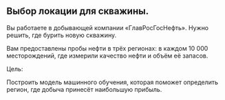 ## Выбор локации для скважины.

Вы работаете в добывающей компании «ГлавРосГосНефть». Нужно решить, где бурить новую скважину.

Вам предоставлены пробы нефти в трёх регионах: в каждом 10 000 месторождений, где измерили качество нефти и объём её запасов. 

Цель:

Построить модель машинного обучения, которая поможет определить регион, где добыча принесёт наибольшую прибыль.